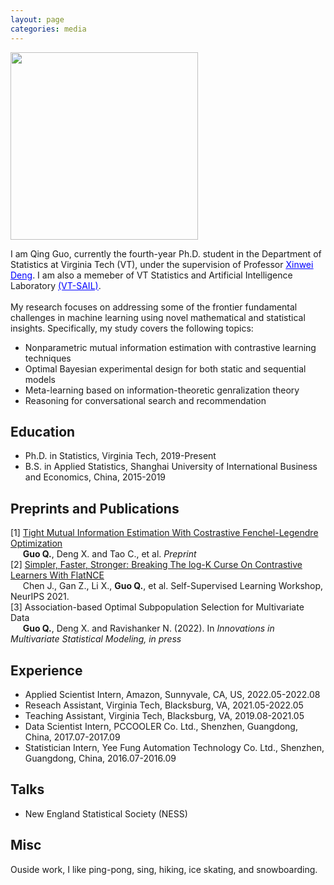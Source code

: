 ```yaml
---
layout: page
categories: media
---
```


<img src="image/myphoto.png" width="300px"/>

I am Qing Guo, currently the fourth-year Ph.D. student in the Department of Statistics at Virginia Tech (VT),
under the supervision of Professor <a href="https://xwdeng80.github.io" style="color:blue"><u>Xinwei Deng</u></a>.
I am also a memeber of VT Statistics and Artificial Intelligence Laboratory <a href="https://www.sail.stat.vt.edu/" style="color:blue"><u>(VT-SAIL)</u></a>.
<br />
<br />
My research focuses on addressing some of the frontier fundamental challenges in machine learning using
novel mathematical and statistical insights. Specifically, my study covers the following topics:

* Nonparametric mutual information estimation with contrastive learning techniques
* Optimal Bayesian experimental design for both static and sequential models
* Meta-learning based on information-theoretic genralization theory
* Reasoning for conversational search and recommendation


## Education
* Ph.D. in Statistics, Virginia Tech, 2019-Present
* B.S. in Applied Statistics, Shanghai University of International Business and Economics, China, 2015-2019


## Preprints and Publications
[1] [Tight Mutual Information Estimation With Costrastive 
Fenchel-Legendre Optimization](https://arxiv.org/abs/2107.01131)<br/>
&nbsp;&nbsp;&nbsp;&nbsp;&nbsp;**Guo Q.**, Deng X. and Tao C., et al. *Preprint*
<br />
[2] [Simpler, Faster, Stronger: 
Breaking The log-K Curse On Contrastive Learners With FlatNCE](https://arxiv.org/abs/2107.01152) <br/>
&nbsp;&nbsp;&nbsp;&nbsp;&nbsp;Chen J., Gan Z., Li X., **Guo Q.**, et al. Self-Supervised Learning Workshop, NeurIPS 2021.
<br />
[3] Association-based Optimal Subpopulation Selection for 
Multivariate Data <br />
&nbsp;&nbsp;&nbsp;&nbsp;&nbsp;**Guo Q.**, Deng X. and Ravishanker N. (2022).  In *Innovations in Multivariate Statistical Modeling, in press*

## Experience
* Applied Scientist Intern, Amazon, Sunnyvale, CA, US, 2022.05-2022.08
* Reseach Assistant, Virginia Tech, Blacksburg, VA, 2021.05-2022.05
* Teaching Assistant, Virginia Tech, Blacksburg, VA, 2019.08-2021.05
* Data Scientist Intern, PCCOOLER Co. Ltd., Shenzhen, Guangdong, China, 2017.07-2017.09
* Statistician Intern, Yee Fung Automation Technology Co. Ltd., Shenzhen, Guangdong, China, 2016.07-2016.09

## Talks
* New England Statistical Society (NESS) 

## Misc
Ouside work, I like ping-pong, sing, hiking, ice skating, and snowboarding.

